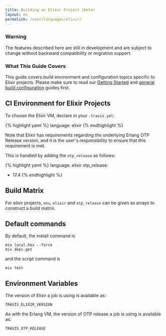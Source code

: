 ```yaml
---
title: Building an Elixir Project (beta)
layout: en
permalink: /user/languages/elixir/
---
```


### Warning

The features described here are still in development and are subject to change without backward compatibility or migration support.

### What This Guide Covers

This guide covers build environment and configuration topics specific to Elixir projects. Please make sure to read our [Getting Started](/user/getting-started/) and [general build configuration](/user/build-configuration/) guides first.

## CI Environment for Elixir Projects

To choose the Elixir VM, declare in your `.travis.yml`:

{% highlight yaml %}
language: elixir
{% endhighlight %}

Note that Elixir has requirements regarding the underlying
Erlang OTP Release version, and it is the user's responsibility to ensure
that this requirement is met.

This is handled by adding the `otp_release` as follows:

{% highlight yaml %}
language: elixir
otp_release:
  - 17.4
{% endhighlight %}

## Build Matrix

For elixir projects, `env`, `elixir` and `otp_release` can be given as arrays
to construct a build matrix.

## Default commands

By default, the install command is

```shell
mix local.hex --force
mix deps.get
```

and the script command is

```shell
mix test
```

## Environment Variables

The version of Elixir a job is using is available as:

    TRAVIS_ELIXIR_VERSION

As with the Erlang VM, the version of OTP release a job is using is available as:

    TRAVIS_OTP_RELEASE
